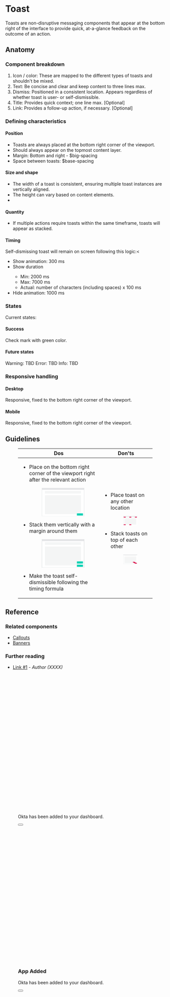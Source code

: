 # Toast

Toasts are non-disruptive messaging components that appear at the bottom right of the interface to provide quick, at-a-glance feedback on the outcome of an action.

## Anatomy

### Component breakdown
<ol>
    <li>Icon / color: These are mapped to the different types of toasts and shouldn't be mixed.</li>
    <li>Text: Be concise and clear and keep content to three lines max.</li>
    <li>Dismiss: Positioned in a consistent location. Appears regardless of whether toast is user- or self-dismissible.</li>
    <li>Title: Provides quick context; one line max. [Optional]</li>
    <li>Link: Provides a follow-up action, if necessary. [Optional]</li>
</ol>

### Defining characteristics

#### Position

<ul>
    <li>Toasts are always placed at the bottom right corner of the viewport.</li>
    <li>Should always appear on the topmost content layer.</li>
    <li>Margin: Bottom and right - $big-spacing</li>
    <li>Space between toasts: $base-spacing</li>
</ul>

#### Size and shape

<ul>
    <li>The width of a toast is consistent, ensuring multiple toast instances are vertically aligned.</li>
    <li>The height can vary based on content elements.<li>
</ul>

#### Quantity

<ul>
    <li>If multiple actions require toasts within the same timeframe, toasts will appear as stacked.</li>
</ul>

#### Timing

Self-dismissing toast will remain on screen following this logic:<

<ul>
    <li>Show animation: 300 ms</li>
    <li>Show duration</li>
    <ul>
        <li>Min: 2000 ms</li>
        <li>Max: 7000 ms</li>
        <li>Actual: number of characters (including spaces) x 100 ms</li>
    </ul>
    <li>Hide animation: 1000 ms</li>
</ul>

### States
Current states:

#### Success
Check mark with green color.

#### Future states

Warning: TBD
Error: TBD
Info: TBD

### Responsive handling

#### Desktop
Responsive, fixed to the bottom right corner of the viewport.

#### Mobile
Responsive, fixed to the bottom right corner of the viewport.

## Guidelines
<figure class="ods-table--figure">
  <table class="ods-table">
      <thead>
        <tr>
          <th scope="column">Dos</th>
          <th scope="column">Don'ts</th>
        </tr>
      </thead>
      <tbody>
        <tr>
          <td>
              <ul>
                  <li>Place on the bottom right corner of the viewport right after the relevant action</li>
                  <figure class="illustrative--example">
                      <svg viewBox="0 0 700 467" fill="none" xmlns="http://www.w3.org/2000/svg"><rect x="0.5" y="0.5" width="699" height="466" fill="white" stroke="#737D85"/><path opacity="0.4" d="M52 123C52 121.343 53.3431 120 55 120H645C646.657 120 648 121.343 648 123V429C648 430.657 646.657 432 645 432H55C53.3431 432 52 430.657 52 429V123Z" fill="#E4E5E7"/><path opacity="0.4" d="M52 53.436C52 51.7791 53.3431 50.436 55 50.436H645C646.657 50.436 648 51.7791 648 53.436V89.466C648 91.1228 646.657 92.466 645 92.466H55C53.3431 92.466 52 91.1228 52 89.466V53.436Z" fill="#E4E5E7"/><rect x="1" y="1" width="698" height="29.888" fill="#E4E5E7"/><rect x="580" y="419" width="100" height="35" fill="#00D1B3"/></svg>
                  </figure>
                  <li>Stack them vertically with a margin around them</li>
                  <figure class="illustrative--example">
                      <svg viewBox="0 0 700 467" fill="none" xmlns="http://www.w3.org/2000/svg"><rect x="0.5" y="0.5" width="699" height="466" fill="white" stroke="#2F3F4A"/><path opacity="0.4" d="M52 123C52 121.343 53.3431 120 55 120H645C646.657 120 648 121.343 648 123V429C648 430.657 646.657 432 645 432H55C53.3431 432 52 430.657 52 429V123Z" fill="#E4E5E7"/><path opacity="0.4" d="M52 53.436C52 51.7791 53.3431 50.436 55 50.436H645C646.657 50.436 648 51.7792 648 53.436V89.466C648 91.1229 646.657 92.466 645 92.466H55C53.3431 92.466 52 91.1229 52 89.466V53.436Z" fill="#E4E5E7"/><rect x="1" y="1" width="698" height="29.888" fill="#E4E5E7"/><rect x="580" y="419" width="100" height="35" fill="#00D1B3"/><rect x="580" y="365" width="100" height="35" fill="#00D1B3"/></svg>
                  </figure>
                  <li>Make the toast self-dismissible following the timing formula</li>
                  <figure class="illustrative--example">
                  </figure>
              </ul>
          </td>
          <td>
              <ul>
                  <li>Place toast on any other location</li>
                  <figure class="illustrative--example">
                      <svg viewBox="0 0 700 467" fill="none" xmlns="http://www.w3.org/2000/svg"><rect x="0.5" y="0.5" width="699" height="466" fill="white" stroke="#2F3F4A"/><path opacity="0.4" d="M52 123C52 121.343 53.3431 120 55 120H645C646.657 120 648 121.343 648 123V429C648 430.657 646.657 432 645 432H55C53.3431 432 52 430.657 52 429V123Z" fill="#E4E5E7"/><path opacity="0.4" d="M52 53.436C52 51.7791 53.3431 50.436 55 50.436H645C646.657 50.436 648 51.7791 648 53.436V89.466C648 91.1228 646.657 92.466 645 92.466H55C53.3431 92.466 52 91.1228 52 89.466V53.436Z" fill="#E4E5E7"/><rect x="1" y="1" width="698" height="29.888" fill="#E4E5E7"/><rect x="300" y="42" width="100" height="35" fill="#DD0744"/><rect x="580" y="42" width="100" height="35" fill="#DD0744"/><rect x="300" y="419" width="100" height="35" fill="#DD0744"/><rect x="20" y="42" width="100" height="35" fill="#DD0744"/><rect x="20" y="419" width="100" height="35" fill="#DD0744"/></svg>
                  </figure>
                  <li>Stack toasts on top of each other</li>
                  <figure class="illustrative--example">
                      <svg viewBox="0 0 700 467" fill="none" xmlns="http://www.w3.org/2000/svg"><rect x="0.5" y="0.5" width="699" height="466" fill="white" stroke="#2F3F4A"/><path opacity="0.4" d="M52 123C52 121.343 53.3431 120 55 120H645C646.657 120 648 121.343 648 123V429C648 430.657 646.657 432 645 432H55C53.3431 432 52 430.657 52 429V123Z" fill="#E4E5E7"/><path opacity="0.4" d="M52 53.436C52 51.7791 53.3431 50.436 55 50.436H645C646.657 50.436 648 51.7792 648 53.436V89.466C648 91.1229 646.657 92.466 645 92.466H55C53.3431 92.466 52 91.1229 52 89.466V53.436Z" fill="#E4E5E7"/><rect x="2" y="2" width="697" height="29.888" fill="#E4E5E7"/><rect x="580" y="419" width="100" height="35" fill="#DD0744"/><rect x="530.5" y="397.5" width="99" height="34" fill="#DD0744" stroke="#B80047"/><rect x="480.5" y="365.5" width="99" height="34" fill="#DD0744" stroke="#B80047"/></svg>
                  </figure>
              </ul>
          </td>
      </tbody>
  </table>
</figure>

## Reference

### Related components
<ul>
    <li><a href="#">Callouts</a></li>
    <li><a href="#">Banners</a></li>
</ul>

### Further reading
<ul>
    <li><a href="#" target="_blank" rel="noopener">Link #1</a> - <cite>Author (XXXX)</cite></li>
</ul>

<figure class="nimatron--example">
  <div class="nimatron--rendered">
    <div class="ods-toast--pen">
      <aside class="ods-toast">
        <svg class="ods-toast--icon" xmlns="http://www.w3.org/2000/svg" fill="none" viewBox="0 0 100 100">
          <circle class="icon--fill" cx="50" cy="50" r="50"/>
          <path class="icon--stroke" d="M42.997 69c-.917 0-1.834-.39-2.489-1.04L27.146 54.712c-1.31-1.298-1.572-3.507-.393-4.806 1.31-1.559 3.668-1.688 5.109-.26l11.135 11.042h.131l24.76-24.55c1.31-1.3 3.405-1.56 4.846-.39 1.572 1.298 1.703 3.637.262 5.066L45.486 68.09c-.655.65-1.572.909-2.489.909z"/>
        </svg>
        <section class="ods-toast--main">
          <p class="ods-toast-content">
            Okta has been added to your dashboard.
          </p>
        </section>
        <button class="ods-toast--close">
          <svg class="ods-toast--close-icon" xmlns="http://www.w3.org/2000/svg" fill="none" viewBox="0 0 14 14">
            <path class="icon--stroke" d="M.572 1.184l12.244 12.244M12.816 1.184L.571 13.428"/>
          </svg>
        </button>
      </aside>
      <aside class="ods-toast">
        <svg class="ods-toast--icon" xmlns="http://www.w3.org/2000/svg" fill="none" viewBox="0 0 100 100">
          <circle class="icon--fill" cx="50" cy="50" r="50"/>
          <path class="icon--stroke" d="M42.997 69c-.917 0-1.834-.39-2.489-1.04L27.146 54.712c-1.31-1.298-1.572-3.507-.393-4.806 1.31-1.559 3.668-1.688 5.109-.26l11.135 11.042h.131l24.76-24.55c1.31-1.3 3.405-1.56 4.846-.39 1.572 1.298 1.703 3.637.262 5.066L45.486 68.09c-.655.65-1.572.909-2.489.909z"/>
        </svg>
        <section class="ods-toast--main">
          <h1 class="ods-toast--title">
            App Added
          </h1>
          <p class="ods-toast-content">
            Okta has been added to your dashboard.
          </p>
        </section>
        <button class="ods-toast--close">
          <svg class="ods-toast--close-icon" xmlns="http://www.w3.org/2000/svg" fill="none" viewBox="0 0 14 14">
            <path class="icon--stroke" d="M.572 1.184l12.244 12.244M12.816 1.184L.571 13.428"/>
          </svg>
        </button>
      </aside>
    </div>
  </div>

  ```html
  ```
</figure>
